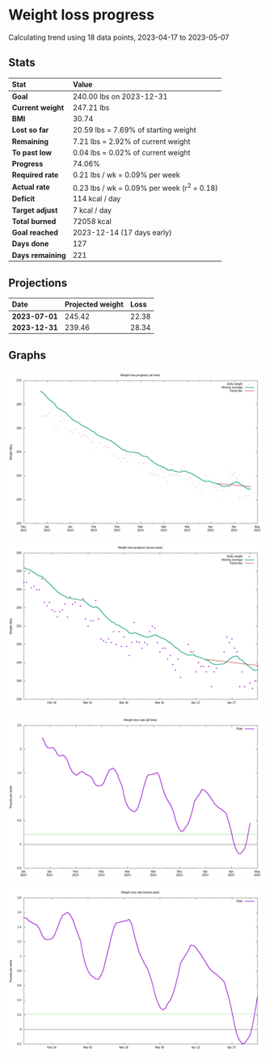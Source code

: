 # Weight loss progress

Calculating trend using 18 data points, 2023-04-17 to 2023-05-07

## Stats

Stat|Value
:-|:-
**Goal**|240.00 lbs on 2023-12-31
**Current weight**|247.21 lbs
**BMI**|30.74
**Lost so far**|20.59 lbs =  7.69% of starting weight
**Remaining**|7.21 lbs =  2.92% of current  weight
**To past low**|0.04 lbs =  0.02% of current  weight
**Progress**|74.06%
**Required rate**|0.21 lbs / wk = 0.09% per week
**Actual rate**|0.23 lbs / wk = 0.09% per week  (r<sup>2</sup> = 0.18)
**Deficit**|114 kcal / day
**Target adjust**|7 kcal / day
**Total burned**|72058 kcal
**Goal reached**|2023-12-14 (17 days early)
**Days done**|127
**Days remaining**|221

## Projections

Date|Projected weight|Loss
:-|:-|:-
**2023-07-01**|245.42|22.38
**2023-12-31**|239.46|28.34

## Graphs

![](weight-graph-alltime.png)

![](weight-graph-recent.png)

![](rate-graph-alltime.png)

![](rate-graph-recent.png)
